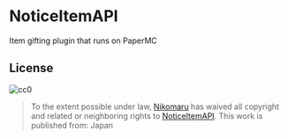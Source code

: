 # NoticeItemAPI

Item gifting plugin that runs on PaperMC

## License

![cc0](http://i.creativecommons.org/p/zero/1.0/88x31.png)
>To the extent possible under law,
[Nikomaru](https://github.com/Nlkomaru/)
has waived all copyright and related or neighboring rights to
<span property="dct:title">[NoticeItemAPI](https://github.com/Nlkomaru/NoticeItemAP)</span>.
This work is published from: Japan
